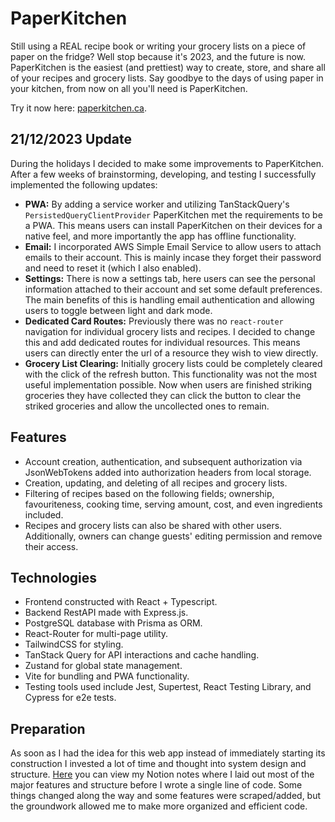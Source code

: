﻿# PaperKitchen

Still using a REAL recipe book or writing your grocery lists on a piece of paper on the fridge? Well stop because it's 2023, and the future is now. PaperKitchen is the easiest (and prettiest) way to create, store, and share all of your recipes and grocery lists. Say goodbye to the days of using paper in your kitchen, from now on all you'll need is PaperKitchen.

Try it now here: [paperkitchen.ca](https://paperkitchen.ca).

## 21/12/2023 Update

During the holidays I decided to make some improvements to PaperKitchen. After a few weeks of brainstorming, developing, and testing I successfully implemented the following updates:

- **PWA:** By adding a service worker and utilizing TanStackQuery's `PersistedQueryClientProvider` PaperKitchen met the requirements to be a PWA. This means users can install PaperKitchen on their devices for a native feel, and more importantly the app has offline functionality.
- **Email:** I incorporated AWS Simple Email Service to allow users to attach emails to their account. This is mainly incase they forget their password and need to reset it (which I also enabled).
- **Settings:** There is now a settings tab, here users can see the personal information attached to their account and set some default preferences. The main benefits of this is handling email authentication and allowing users to toggle between light and dark mode.
- **Dedicated Card Routes:** Previously there was no `react-router` navigation for individual grocery lists and recipes. I decided to change this and add dedicated routes for individual resources. This means users can directly enter the url of a resource they wish to view directly.
- **Grocery List Clearing:** Initially grocery lists could be completely cleared with the click of the refresh button. This functionality was not the most useful implementation possible. Now when users are finished striking groceries they have collected they can click the button to clear the striked groceries and allow the uncollected ones to remain.

## Features

- Account creation, authentication, and subsequent authorization via JsonWebTokens added into authorization headers from local storage.
- Creation, updating, and deleting of all recipes and grocery lists.
- Filtering of recipes based on the following fields; ownership, favouriteness, cooking time, serving amount, cost, and even ingredients included.
- Recipes and grocery lists can also be shared with other users. Additionally, owners can change guests' editing permission and remove their access.

## Technologies

- Frontend constructed with React + Typescript.
- Backend RestAPI made with Express.js.
- PostgreSQL database with Prisma as ORM.
- React-Router for multi-page utility.
- TailwindCSS for styling.
- TanStack Query for API interactions and cache handling.
- Zustand for global state management.
- Vite for bundling and PWA functionality.
- Testing tools used include Jest, Supertest, React Testing Library, and Cypress for e2e tests.

## Preparation

As soon as I had the idea for this web app instead of immediately starting its construction I invested a lot of time and thought into system design and structure. [Here](https://www.notion.so/adnanradwan/Cooking-Webapp-564c3f285be64409ace1f72cfd20bfef?pvs=4) you can view my Notion notes where I laid out most of the major features and structure before I wrote a single line of code. Some things changed along the way and some features were scraped/added, but the groundwork allowed me to make more organized and efficient code.
